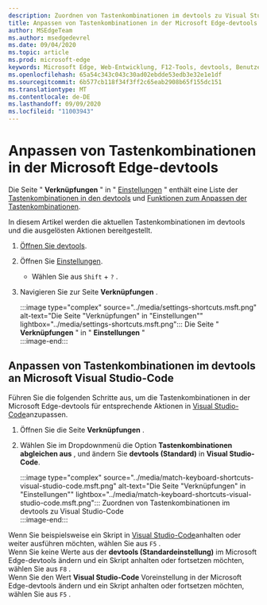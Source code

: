 ```yaml
---
description: Zuordnen von Tastenkombinationen im devtools zu Visual Studio-Code
title: Anpassen von Tastenkombinationen in der Microsoft Edge-devtools
author: MSEdgeTeam
ms.author: msedgedevrel
ms.date: 09/04/2020
ms.topic: article
ms.prod: microsoft-edge
keywords: Microsoft Edge, Web-Entwicklung, F12-Tools, devtools, Benutzerdefiniert, Tastenkombinationen, Tastatur, Visual Studio-Code
ms.openlocfilehash: 65a54c343c043c30ad02ebdde53edb3e32e1e1df
ms.sourcegitcommit: 6b577cb118f34f3ff2c65eab2908b65f155dc151
ms.translationtype: MT
ms.contentlocale: de-DE
ms.lasthandoff: 09/09/2020
ms.locfileid: "11003943"
---
```

# Anpassen von Tastenkombinationen in der Microsoft Edge-devtools  

Die Seite " **Verknüpfungen** " in " [Einstellungen][DevToolsCustomizeSettings] " enthält eine Liste der [Tastenkombinationen in den devtools][DevToolsShortcuts] und [Funktionen zum Anpassen der Tastenkombinationen](#match-keyboard-shortcuts-in-the-devtools-to-microsoft-visual-studio-code).  

In diesem Artikel werden die aktuellen Tastenkombinationen im devtools und die ausgelösten Aktionen bereitgestellt.  

1.  [Öffnen Sie devtools][DevtoolOpenMain].  
1.  Öffnen Sie [Einstellungen][DevToolsCustomizeSettings].
    *   Wählen Sie aus `Shift` + `?` .  
1.  Navigieren Sie zur Seite **Verknüpfungen** .  
    
    :::image type="complex" source="../media/settings-shortcuts.msft.png" alt-text="Die Seite &quot;Verknüpfungen&quot; in &quot;Einstellungen&quot;" lightbox="../media/settings-shortcuts.msft.png":::
       Die Seite " **Verknüpfungen** " in " **Einstellungen** "  
    :::image-end:::  
    
## Anpassen von Tastenkombinationen im devtools an Microsoft Visual Studio-Code  

Führen Sie die folgenden Schritte aus, um die Tastenkombinationen in der Microsoft Edge-devtools für entsprechende Aktionen in [Visual Studio-Code][VisualStudioCode]anzupassen.  

1.  Öffnen Sie die Seite **Verknüpfungen** .
1.  Wählen Sie im Dropdownmenü die Option **Tastenkombinationen abgleichen aus** , und ändern Sie **devtools (Standard)** in **Visual Studio-Code**.  
    
    :::image type="complex" source="../media/match-keyboard-shortcuts-visual-studio-code.msft.png" alt-text="Die Seite &quot;Verknüpfungen&quot; in &quot;Einstellungen&quot;" lightbox="../media/match-keyboard-shortcuts-visual-studio-code.msft.png":::
       Zuordnen von Tastenkombinationen im devtools zu Visual Studio-Code  
    :::image-end:::  

Wenn Sie beispielsweise ein Skript in [Visual Studio-Code][VisualStudioCodeShortcutsKeyboardWindows]anhalten oder weiter ausführen möchten, wählen Sie aus `F5` .  
Wenn Sie keine Werte aus der **devtools (Standardeinstellung)** im Microsoft Edge-devtools ändern und ein Skript anhalten oder fortsetzen möchten, wählen Sie aus `F8` .  
Wenn Sie den Wert **Visual Studio-Code** Voreinstellung in der Microsoft Edge-devtools ändern und ein Skript anhalten oder fortsetzen möchten, wählen Sie aus `F5` .  

<!-- ## Edit shortcuts for any action in the DevTools -->

<!-- links -->  

[DevToolsCustomizeSettings]: ./index.md#settings "Einstellungen – anpassen von Microsoft Edge devtools | Microsoft docs"  
[DevtoolOpenMain]: ../open.md "Öffnen Sie Microsoft Edge devtools | Microsoft docs"  
[DevToolsShortcuts]: ../shortcuts.md "Microsoft Edge devtools-Tastenkombinationen | Microsoft docs"  
[VisualStudioCode]: https://code.visualstudio.com "Microsoft Visual Studio-Code"  
[VisualStudioCodeShortcutsKeyboardWindows]: https://code.visualstudio.com/shortcuts/keyboard-shortcuts-windows.pdf "Visual Studio-Code Tastenkombinationen für Windows | Microsoft Visual Studio-Code"  
